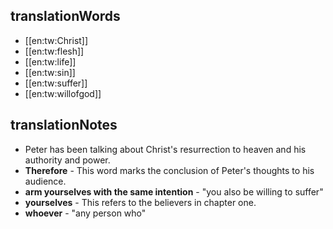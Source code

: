 ## translationWords

* [[en:tw:Christ]]
* [[en:tw:flesh]]
* [[en:tw:life]]
* [[en:tw:sin]]
* [[en:tw:suffer]]
* [[en:tw:willofgod]]

## translationNotes

* Peter has been talking about Christ's resurrection to heaven and his authority and power.
* **Therefore** - This word marks the conclusion of Peter's thoughts to his audience.
* **arm yourselves with the same intention** - "you also be willing to suffer"
* **yourselves** - This refers to the believers in chapter one.
* **whoever** - "any person who"
